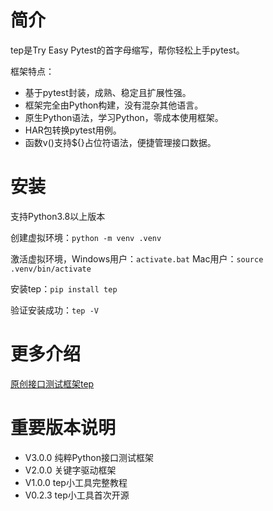 # 简介

tep是Try Easy Pytest的首字母缩写，帮你轻松上手pytest。

框架特点：

- 基于pytest封装，成熟、稳定且扩展性强。
- 框架完全由Python构建，没有混杂其他语言。
- 原生Python语法，学习Python，零成本使用框架。
- HAR包转换pytest用例。
- 函数v()支持${}占位符语法，便捷管理接口数据。

# 安装

支持Python3.8以上版本

创建虚拟环境：`python -m venv .venv`

激活虚拟环境，Windows用户：`activate.bat` Mac用户：`source .venv/bin/activate`

安装tep：`pip install tep`

验证安装成功：`tep -V`

# 更多介绍

[原创接口测试框架tep](https://dongfanger.github.io/chapters/%E5%8E%9F%E5%88%9B%E6%8E%A5%E5%8F%A3%E6%B5%8B%E8%AF%95%E6%A1%86%E6%9E%B6tep.html)

# 重要版本说明

- V3.0.0 纯粹Python接口测试框架
- V2.0.0 关键字驱动框架
- V1.0.0 tep小工具完整教程
- V0.2.3 tep小工具首次开源